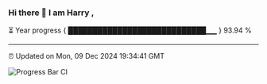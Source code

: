 ### Hi there 👋 I am Harry , 

⏳ Year progress { ████████████████████████████▁▁ } 93.94 %

---

⏰ Updated on Mon, 09 Dec 2024 19:34:41 GMT

![Progress Bar CI](https://github.com/duykhang68/duykhang68/workflows/Progress%20Bar%20CI/badge.svg)
